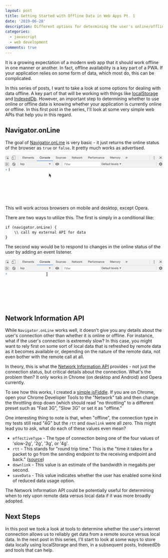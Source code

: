 ```yaml
---
layout: post
title: Getting Started with Offline Data in Web Apps Pt. 1
date: '2019-06-28'
description: Different options for determining the user's online/offline status and connection speed.
categories:
  - javascript
  - web development
comments: true
---
```


It is a growing expectation of a modern web app that it should work offline in one manner or another. In fact, offline availability is a key part of a PWA. If your application relies on some form of data, which most do, this can be complicated.

In this series of posts, I want to take a look at some options for dealing with data offline. A key part of that will be working with things like [localStorage](https://developer.mozilla.org/en-US/docs/Web/API/Window/localStorage) and [IndexedDb](https://developer.mozilla.org/en-US/docs/Web/API/IndexedDB_API). However, an important step to determining whether to use online or offline data is knowing whether your application is currently online or offline. In this first post in the series, I'll look at some very simple web APIs that help you in this regard.

## Navigator.onLine

The goal of [Navigator.onLine](https://developer.mozilla.org/en-US/docs/Web/API/NavigatorOnLine/onLine) is very basic - it just returns the online status of the browser as `true` or `false`. It pretty much works as advertised.

![navigator.onLine](/images/posts/navigator_online.gif)

This will work across browsers on mobile and desktop, except Opera.

There are two ways to utilize this. The first is simply in a conditional like:

```
if (navigator.onLine) {
	\\ call my external API for data
}
```

The second way would be to respond to changes in the online status of the user by adding an event listener.

![navigator.onLine](/images/posts/navigator_online2.gif)

## Network Information API

While `Navigator.onLine` works well, it doesn't give you any details about the user's connection other than whether it is online or offline. For instance, what if the user's connection is extremely slow? In this case, you might want to rely first on some sort of local data that is refreshed by remote data as it becomes available or, depending on the nature of the remote data, not even bother with the remote call at all.

In theory, this is what the [Network Information API](https://developer.mozilla.org/en-US/docs/Web/API/Network_Information_API) provides - not just the connection status, but critical details about the connection. What's the problem then? It only works in Chrome (on desktop and Android) and Opera currently.

To see how this works, I created a [simple jsFiddle](https://jsfiddle.net/remotesynth/axywLu18/16/). If you are on Chrome, open your Chrome Developer Tools to the "Network" tab and then change the throttling drop down (which should read "no throttling" to a different preset such as "Fast 3G", "Slow 3G" or set it as "offline."

<script async src="//jsfiddle.net/remotesynth/axywLu18/15/embed/js,result/"></script>

One interesting thing to note is that, when "offline", the connection type in my tests still read "4G" but the `rtt` and `downlink` were all zero. This might lead you to ask, what do each of these values even mean?

* `effectiveType` - The type of connection being one of the four values of 'slow-2g', '2g', '3g', or '4g'.
* `rtt` - This stands for "round trip time." This is the "time it takes for a packet to go from the sending endpoint to the receiving endpoint and back." ([source](https://www.callstats.io/blog/what-is-round-trip-time-and-how-does-it-relate-to-network-latency))
* `downlink` - This value is an estimate of the bandwidth in megabits per second.
* `saveData` - This value indicates whether the user has enabled some kind of reduced data usage option.

The Network Information API could be potentially useful for determining when to rely upon remote data versus local data if it was more broadly adopted.

## Next Steps

In this post we took a look at tools to determine whether the user's internet connection allows us to reliably get data from a remote source versus local data. In the next post in this series, I'll start to look at some ways to store data locally using localStorage and then, in a subsequent posts, IndexedDb and tools that can help.